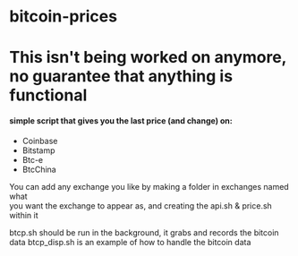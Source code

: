 bitcoin-prices
==============
# This isn't being worked on anymore, no guarantee that anything is functional
#### simple script that gives you the last price (and change) on:  
  * Coinbase
  * Bitstamp
  * Btc-e
  * BtcChina

You can add any exchange you like by making a folder in exchanges named what  
you want the exchange to appear as, and creating the api.sh & price.sh within it


btcp.sh should be run in the background, it grabs and records the bitcoin data
btcp_disp.sh is an example of how to handle the bitcoin data
